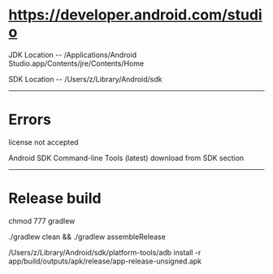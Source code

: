 # https://developer.android.com/studio

JDK Location -- /Applications/Android Studio.app/Contents/jre/Contents/Home

SDK Location -- /Users/z/Library/Android/sdk

---
# Errors

license not accepted

Android SDK Command-line Tools (latest) download from SDK section

---
# Release build

chmod 777 gradlew

./gradlew clean && ./gradlew assembleRelease

/Users/z/Library/Android/sdk/platform-tools/adb install -r app/build/outputs/apk/release/app-release-unsigned.apk

